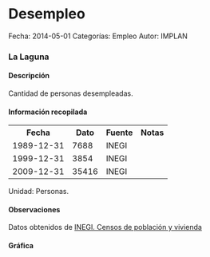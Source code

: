 Desempleo
=====

Fecha: 2014-05-01
Categorías: Empleo
Autor: IMPLAN

### La Laguna

#### Descripción

Cantidad de personas desempleadas.

#### Información recopilada

<table class="table table-hover table-bordered">
  <tr><th>Fecha</th><th>Dato</th><th>Fuente</th><th>Notas</th></tr>
  <tr><td>1989-12-31</td><td>7688</td><td>INEGI</td><td></td></tr>
  <tr><td>1999-12-31</td><td>3854</td><td>INEGI</td><td></td></tr>
  <tr><td>2009-12-31</td><td>35416</td><td>INEGI</td><td></td></tr>
</table>

Unidad: Personas.

#### Observaciones

Datos obtenidos de [INEGI. Censos de población y vivienda](http://www.inegi.org.mx/sistemas/consulta_resultados/iter2010.aspx?c=27329&s=est)

#### Gráfica

<div id="Morrisdhwnydev" class="grafica"></div>
  <!-- JAVASCRIPT DE LA GRAFICA EN Morrisdhwnydev -->
  <script>
  new Morris.Bar({
    element: 'Morrisdhwnydev',
    data: [
      { fecha: '1989-12-31', dato: 7688 },
      { fecha: '1999-12-31', dato: 3854 },
      { fecha: '2009-12-31', dato: 35416 }
    ],
    xkey: 'fecha',
    ykeys: ['dato'],
    labels: ['Dato']
  });
  </script>
